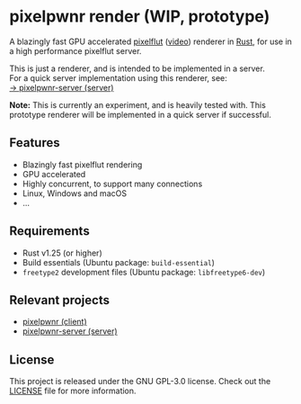 # pixelpwnr render (WIP, prototype)
A blazingly fast GPU accelerated [pixelflut][pixelflut] ([video][pixelflut-video])
renderer in [Rust][rust], for use in a high performance pixelflut server.

This is just a renderer, and is intended to be implemented in a server.  
For a quick server implementation using this renderer, see:  
[→ pixelpwnr-server (server)][pixelpwnr-server]

**Note:** This is currently an experiment, and is heavily tested with.
This prototype renderer will be implemented in a quick server if successful. 

## Features
* Blazingly fast pixelflut rendering
* GPU accelerated
* Highly concurrent, to support many connections
* Linux, Windows and macOS
* ...

## Requirements
* Rust v1.25 (or higher)
* Build essentials (Ubuntu package: `build-essential`)
* `freetype2` development files (Ubuntu package: `libfreetype6-dev`)

## Relevant projects
* [pixelpwnr (client)][pixelpwnr]
* [pixelpwnr-server (server)][pixelpwnr-server]

## License
This project is released under the GNU GPL-3.0 license.
Check out the [LICENSE](LICENSE) file for more information.


[pixelflut]: https://cccgoe.de/wiki/Pixelflut
[pixelflut-video]: https://vimeo.com/92827556/
[pixelpwnr]: https://github.com/timvisee/pixelpwnr
[pixelpwnr-server]: https://github.com/timvisee/pixelpwnr-server
[rust]: https://www.rust-lang.org/
[rustup]: https://rustup.rs/
